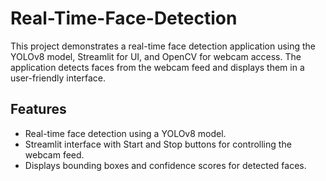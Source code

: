 # Real-Time-Face-Detection
This project demonstrates a real-time face detection application using the YOLOv8 model, Streamlit for UI, and OpenCV for webcam access. The application detects faces from the webcam feed and displays them in a user-friendly interface.

## Features
* Real-time face detection using a YOLOv8 model.
* Streamlit interface with Start and Stop buttons for controlling the webcam feed.
* Displays bounding boxes and confidence scores for detected faces.
